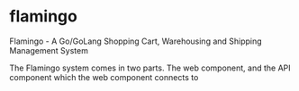 flamingo
========

Flamingo - A Go/GoLang Shopping Cart, Warehousing and Shipping Management System

The Flamingo system comes in two parts. The web component, and the API component which the web component connects to
